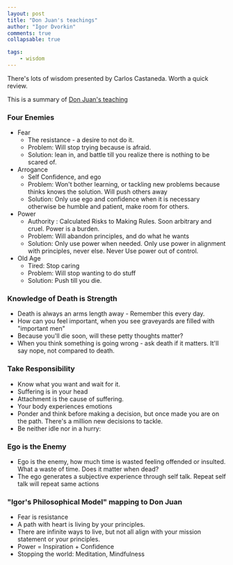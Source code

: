 ```yaml
--- 
layout: post
title: "Don Juan's teachings"
author: "Igor Dvorkin"
comments: true
collapsable: true

tags: 
    - wisdom
---
```


There's lots of wisdom presented by Carlos Castaneda. Worth a quick review.

This is a summary of [Don Juan's teaching](http://kennysideshow.blogspot.com/2014/04/the-four-natural-enemies-of-man-of.html)

### Four Enemies
* Fear
  * The resistance - a desire to not do it.
  * Problem: Will stop trying because is afraid.
  * Solution: lean in, and battle till you realize there is nothing to be scared of.
 * Arrogance
    * Self Confidence, and ego
    * Problem: Won't bother  learning, or tackling new problems because thinks knows the solution.  Will push others away
    * Solution: Only use ego and confidence when it is necessary otherwise be humble and patient, make room for others.
* Power
    * Authority :  Calculated Risks to Making Rules. Soon arbitrary and cruel. Power is a burden.
    * Problem: Will abandon principles, and do what he wants
    * Solution: Only use power when needed. Only use power in alignment with principles, never else. Never Use power out of control.
* Old Age
    * Tired: Stop caring
    * Problem: Will stop wanting to do stuff
    * Solution: Push till you die. 

### Knowledge of Death is Strength
  * Death is always an arms length away - Remember this every day.
  * How can you feel important, when you see graveyards are filled with "important men"
  * Because you'll die soon, will these petty thoughts matter?
  * When you think something is going wrong - ask death if it matters. It'll say nope, not compared to death. 

### Take Responsibility
  * Know what you want and wait for it. 
  * Suffering is in your head
  * Attachment is the cause of suffering.
  * Your body experiences emotions
  * Ponder and think before making a decision, but once made you are on the path.  There's a million new decisions to tackle.
  * Be neither idle nor in a hurry:

### Ego is the Enemy
  * Ego is the enemy, how much time is wasted feeling offended or insulted. What a waste of time. Does it matter when dead? 
  * The ego generates a subjective experience through self talk. Repeat self talk will repeat same actions

### "Igor's Philosophical Model" mapping to Don Juan
  * Fear is resistance
  * A path with heart is living by your principles. 
  * There are infinite ways to live, but not all align with your mission statement or your principles. 
  * Power = Inspiration + Confidence
  * Stopping the world: Meditation, Mindfulness






